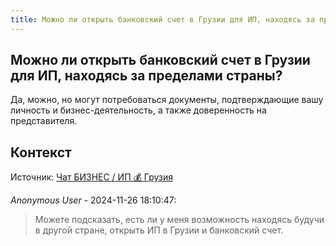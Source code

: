 ```yaml
---
title: Можно ли открыть банковский счет в Грузии для ИП, находясь за пределами страны?
---
```


## Можно ли открыть банковский счет в Грузии для ИП, находясь за пределами страны?

Да, можно, но могут потребоваться документы, подтверждающие вашу личность и бизнес-деятельность, а также доверенность на представителя.

## Контекст

Источник: [Чат БИЗНЕС / ИП 💰 Грузия](https://t.me/ip_ge)

_Anonymous User_ - 2024-11-26 18:10:47:

> Можете подсказать, есть ли у меня возможность находясь будучи в другой стране, открыть ИП в Грузии и банковский счет.
